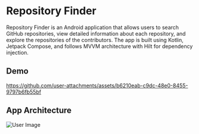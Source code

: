 # Repository Finder

Repository Finder is an Android application that allows users to search GitHub repositories, view detailed information about each repository, and explore the repositories of the contributors. The app is built using Kotlin, Jetpack Compose, and follows MVVM architecture with Hilt for dependency injection.

## Demo

https://github.com/user-attachments/assets/b6210eab-c9dc-48e0-8455-9797b6fb55bf


## App Architecture

![User Image](https://github.com/user-attachments/assets/48cf3e75-c460-45f0-8bbc-dce5c522a9b9)
